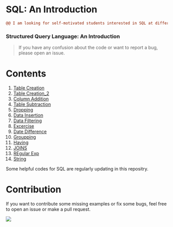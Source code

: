 # SQL: An Introduction

```diff
@@ I am looking for self-motivated students interested in SQL at different levels! @@
```

### Structured Query Language: An Introduction

> If you have any confusion about the code or want to report a bug, please open an issue.

# Contents

1. [Table Creation](https://github.com/Sshashank0743/SQL/blob/main/1/Table%20creation_1.sql)
2. [Table Creation_2](https://github.com/Sshashank0743/SQL/blob/main/2/Table%20creation.sql)
3. [Column Addition](https://github.com/Sshashank0743/SQL/blob/main/2/column%20addition.sql)
4. [Table Subtraction](https://github.com/Sshashank0743/SQL/blob/main/2/table%20subtraction.sql)
5. [Dropping](https://github.com/Sshashank0743/SQL/blob/main/3/Table%20and%20DB%20dropping.sql)
6. [Data Insertion](https://github.com/Sshashank0743/SQL/blob/main/4/Data%20Insertion.sql)
7. [Data Filtering](https://github.com/Sshashank0743/SQL/blob/main/5/Filters%20in%20SQL.sql)
8. [Excercise](https://github.com/Sshashank0743/SQL/blob/main/6/Table%20creation.sql)
9. [Date Difference](https://github.com/Sshashank0743/SQL/blob/main/DAte%20Difference/DATEDIFF.sql)
10. [Groupping](https://github.com/Sshashank0743/SQL/blob/main/Group%20by/group%20by%20method.sql)
11. [Having](https://github.com/Sshashank0743/SQL/blob/main/Group%20by/having%20clause.sql)
12. [JOINS](https://github.com/Sshashank0743/SQL/blob/main/JOINS/JOIN%20in%20SQL.sql)
13. [REgular Exp](https://github.com/Sshashank0743/SQL/blob/main/Regular%20exp/REGEXP.sql)
14. [String](https://github.com/Sshashank0743/SQL/blob/main/STRINGS/string%20functions.sql)

Some helpful codes for SQL are regularly updating in this repositry.


# Contribution
If you want to contribute some missing examples or fix some bugs, feel free to open an issue or make a pull request. 

![](https://media.tenor.co/images/3284dc9720eea9ddbed3646e65bb8c25/raw)
